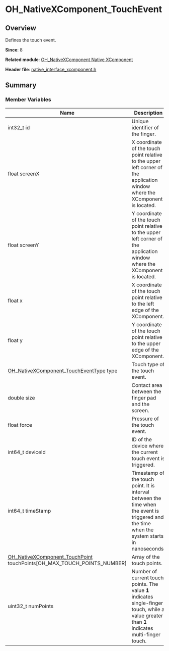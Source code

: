 # OH_NativeXComponent_TouchEvent
<!--Kit: ArkUI-->
<!--Subsystem: ArkUI-->
<!--Owner: @zjsxstar-->
<!--Designer: @sunbees-->
<!--Tester: @liuli0427-->
<!--Adviser: @HelloCrease-->

## Overview

Defines the touch event.

**Since**: 8

**Related module**: [OH_NativeXComponent Native XComponent](capi-oh-nativexcomponent-native-xcomponent.md)

**Header file**: [native_interface_xcomponent.h](capi-native-interface-xcomponent-h.md)

## Summary

### Member Variables

| Name| Description|
| -- | -- |
| int32_t id | Unique identifier of the finger.|
| float screenX | X coordinate of the touch point relative to the upper left corner of the application window where the XComponent is located.|
| float screenY | Y coordinate of the touch point relative to the upper left corner of the application window where the XComponent is located.|
| float x | X coordinate of the touch point relative to the left edge of the XComponent.|
| float y | Y coordinate of the touch point relative to the upper edge of the XComponent.|
| [OH_NativeXComponent_TouchEventType](capi-native-interface-xcomponent-h.md#oh_nativexcomponent_toucheventtype) type | Touch type of the touch event.|
| double size | Contact area between the finger pad and the screen.|
| float force | Pressure of the touch event.|
| int64_t deviceId | ID of the device where the current touch event is triggered.|
| int64_t timeStamp | Timestamp of the touch point. It is interval between the time when the event is triggered and the time when the system starts, in nanoseconds.|
| [OH_NativeXComponent_TouchPoint](capi-oh-nativexcomponent-native-xcomponent-oh-nativexcomponent-touchpoint.md) touchPoints[OH_MAX_TOUCH_POINTS_NUMBER] | Array of the touch points.|
| uint32_t numPoints | Number of current touch points. The value **1** indicates single-finger touch, while a value greater than **1** indicates multi-finger touch.|
